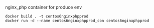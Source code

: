 nginx_php container for produce env
```
docker build . -t centos6nginxphpprod
docker run -d --name centos6nginxphpprod_con centos6nginxphpprod
```

